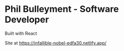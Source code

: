 # Phil Bulleyment - Software Developer

Built with React

Site at https://infallible-nobel-edfa30.netlify.app/

